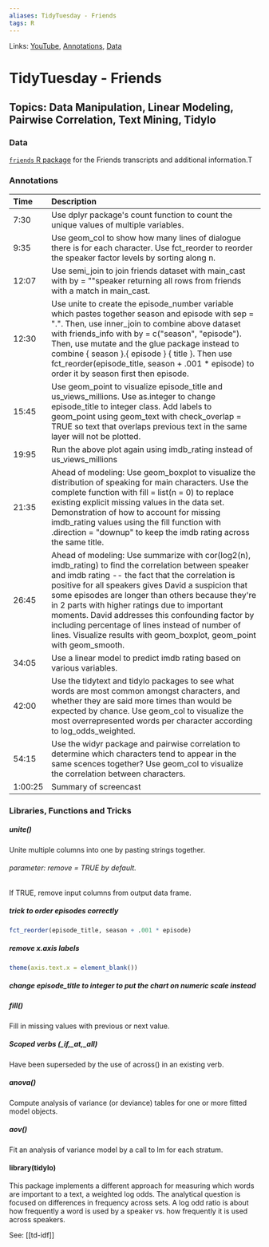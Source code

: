 ```yaml
---
aliases: TidyTuesday - Friends
tags: R
---
```

Links: [YouTube](https://www.youtube.com/watch?v=bgcBEBqVnx8), [Annotations](https://github.com/dgrtwo/data-screencasts/tree/master/screencast-annotations#friends), [Data](https://github.com/rfordatascience/tidytuesday/blob/master/data/2020/2020-09-08/readme.md)

# TidyTuesday - Friends
## Topics: Data Manipulation, Linear Modeling, Pairwise Correlation, Text Mining, Tidylo

### Data
[`friends` R package](https://github.com/EmilHvitfeldt/friends) for the Friends transcripts and additional information.T

### Annotations
| Time    | Description                                                                                                                                                                                                                                                                                                                                                                                                                                                                                                  |
|:------- |:------------------------------------------------------------------------------------------------------------------------------------------------------------------------------------------------------------------------------------------------------------------------------------------------------------------------------------------------------------------------------------------------------------------------------------------------------------------------------------------------------------ |
| 7:30    | Use dplyr package's count function to count the unique values of multiple variables.                                                                                                                                                                                                                                                                                                                                                                                                                         |
| 9:35    | Use geom_col to show how many lines of dialogue there is for each character. Use fct_reorder to reorder the speaker factor levels by sorting along n.                                                                                                                                                                                                                                                                                                                                                        |
| 12:07   | Use semi_join to join friends dataset with main_cast with by = ""speaker returning all rows from friends with a match in main_cast.                                                                                                                                                                                                                                                                                                                                                                          |
| 12:30   | Use unite to create the episode_number variable which pastes together season and episode with sep = ".". Then, use inner_join to combine above dataset with friends_info with by = c("season", "episode"). Then, use mutate and the glue package instead to combine { season }.{ episode } { title }. Then use fct_reorder(episode_title, season + .001 * episode) to order it by season first then episode.                                                                                                 |
| 15:45   | Use geom_point to visualize episode_title and us_views_millions. Use as.integer to change episode_title to integer class. Add labels to geom_point using geom_text with check_overlap = TRUE so text that overlaps previous text in the same layer will not be plotted.                                                                                                                                                                                                                                      |
| 19:95   | Run the above plot again using imdb_rating instead of us_views_millions                                                                                                                                                                                                                                                                                                                                                                                                                                      |
| 21:35   | Ahead of modeling: Use geom_boxplot to visualize the distribution of speaking for main characters. Use the complete function with fill = list(n = 0) to replace existing explicit missing values in the data set. Demonstration of how to account for missing imdb_rating values using the fill function with .direction = "downup" to keep the imdb rating across the same title.                                                                                                                           |
| 26:45   | Ahead of modeling: Use summarize with cor(log2(n), imdb_rating)  to find the correlation between speaker and imdb rating -- the fact  that the correlation is positive for all speakers gives David a  suspicion that some episodes are longer than others because they're in 2  parts with higher ratings due to important moments. David addresses  this confounding factor by including percentage of lines instead of number of lines. Visualize results with geom_boxplot, geom_point with geom_smooth. |
| 34:05   | Use a linear model to predict imdb rating based on various variables.                                                                                                                                                                                                                                                                                                                                                                                                                                        |
| 42:00   | Use the tidytext and tidylo  packages to see what words are most common amongst characters, and  whether they are said more times than would be expected by chance. Use geom_col to visualize the most overrepresented words per character according to log_odds_weighted.                                                                                                                                                                                                                                   |
| 54:15   | Use the widyr package and pairwise correlation to determine which characters tend to appear in the same scences together? Use geom_col to visualize the correlation between characters.                                                                                                                                                                                                                                                                                                                      |
| 1:00:25 | Summary of screencast                                                                                                                                                                                                                                                                                                                                                                                                                                                                                        |

### Libraries, Functions and Tricks
##### unite()
Unite multiple columns into one by pasting strings together.

###### parameter: remove = TRUE by default.
If TRUE, remove input columns from output data frame.

##### trick to order episodes correctly
```R
fct_reorder(episode_title, season + .001 * episode)
```

##### remove x.axis labels
```R
theme(axis.text.x = element_blank())
```

##### change episode_title to integer to put the chart on numeric scale instead

##### fill()
Fill in missing values with previous or next value.

##### Scoped verbs (\_if,\_at,\_all) 
Have been superseded by the use of across() in an existing verb. 

##### anova()
Compute analysis of variance (or deviance) tables for one or more fitted model objects.

##### aov()
Fit an analysis of variance model by a call to lm for each stratum.

#### library(tidylo)
This package implements a different approach for measuring which words are important to a text, a weighted log odds. The analytical question is focused on differences in frequency across sets. A log odd ratio is about how frequently a word is used by a speaker vs. how frequently it is used across speakers.

See: [[td-idf]]